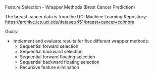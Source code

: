 Feature Selection - Wrapper Methods (Brest Cancer Prediction)

The breast cancer data is from the UCI Machine Learning Repository:
https://archive.ics.uci.edu/dataset/451/breast+cancer+coimbra

Goals:
- Implement and evaluate results for five different wrapper methods:
  - Sequential forward selection
  - Sequential backward selection
  - Sequential forward floating selection
  - Sequential backward floating selection
  - Recursive feature elimination